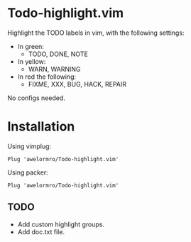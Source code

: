 # Todo-highlight.vim
 Highlight the TODO labels in vim, with the following settings:

- In green:
  - TODO, DONE, NOTE
- In yellow:
  - WARN, WARNING
- In red the following:
  - FIXME, XXX, BUG, HACK, REPAIR

No configs needed.

# Installation

Using vimplug:

```
Plug 'awelormro/Todo-highlight.vim'
```

Using packer:

```
Plug 'awelormro/Todo-highlight.vim'
```

## TODO

- Add custom highlight groups.
- Add doc.txt file.
